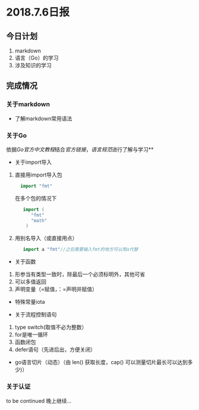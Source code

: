 # 2018.7.6日报

## 今日计划
1. markdown
2. 语言（Go）的学习
3. 涉及知识的学习


## 完成情况
### 关于markdown
* 了解markdown常用语法


### 关于Go
依据*Go官方中文教程*结合*官方链接*，*语言规范*进行了解与学习**
* 关于import导入
1. 直接用import导入包
    ``` Go
      import "fmt"
   ```
    在多个包的情况下
    ``` Go
       import (
          "fmt"
          "math"
        )
    ```
2. 用别名导入（或直接用点）
    ``` Go
       import a "fmt"//之后需要输入fmt的地方可以用a代替
    
    ```

* 关于函数
1. 形参当有类型一致时，除最后一个必须标明外，其他可省
2. 可以多值返回
3. 声明变量（=赋值，：=声明并赋值）

* 特殊常量iota

* 关于流程控制语句
1. type switch(取值不必为整数）
2. for是唯一循环
3. 函数闭包
4. defer语句（先进后出，方便关闭）

* go语言切片（动态）（由 len() 获取长度，cap() 可以测量切片最长可以达到多少)）





### 关于认证

to be continued
晚上继续...
